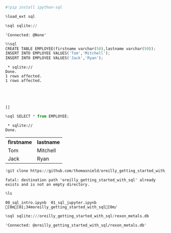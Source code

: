 ```python
#!pip install ipython-sql
```


```python
%load_ext sql
```


```python
%sql sqlite://
```




    'Connected: @None'




```python
%%sql   
CREATE TABLE EMPLOYEE(firstname varchar(50),lastname varchar(50));  
INSERT INTO EMPLOYEE VALUES('Tom','Mitchell');  
INSERT INTO EMPLOYEE VALUES('Jack','Ryan');
```

     * sqlite://
    Done.
    1 rows affected.
    1 rows affected.





    []




```python
%sql SELECT * from EMPLOYEE; 
```

     * sqlite://
    Done.





<table>
    <tr>
        <th>firstname</th>
        <th>lastname</th>
    </tr>
    <tr>
        <td>Tom</td>
        <td>Mitchell</td>
    </tr>
    <tr>
        <td>Jack</td>
        <td>Ryan</td>
    </tr>
</table>




```python
!git clone https://github.com/thomasnield/oreilly_getting_started_with_sql.git
```

    fatal: destination path 'oreilly_getting_started_with_sql' already exists and is not an empty directory.



```python
%ls
```

    00_sql_intro.ipynb  01_sql_jupyter.ipynb  [0m[01;34moreilly_getting_started_with_sql[0m/



```python
%sql sqlite:///oreilly_getting_started_with_sql/rexon_metals.db
```




    'Connected: @oreilly_getting_started_with_sql/rexon_metals.db'


